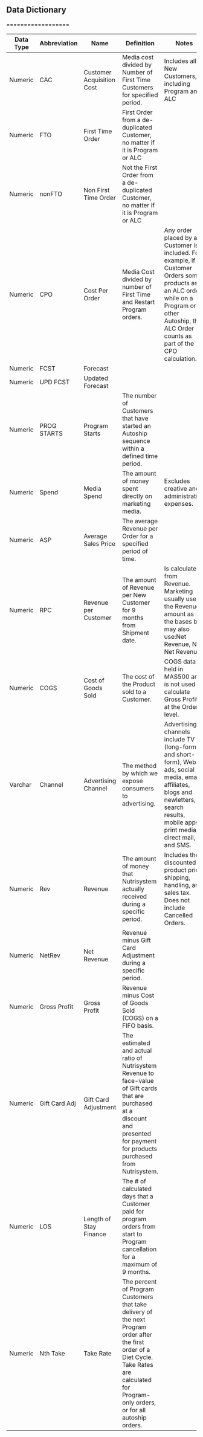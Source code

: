 


## Data Dictionary
==================

| Data Type | Abbreviation   | Name                      | Definition                                                                                                                                                                                          | Notes                                                                                                                                                                                                   | Equation                                                              | Database   | 
|-----------|----------------|---------------------------|-----------------------------------------------------------------------------------------------------------------------------------------------------------------------------------------------------|---------------------------------------------------------------------------------------------------------------------------------------------------------------------------------------------------------|-----------------------------------------------------------------------|------------| 
| Numeric   | CAC            | Customer Acquisition Cost | Media cost divided by Number of First Time Customers for specified period.                                                                                                                          |  Includes all New Customers, including Program and ALC                                                                                                                                                  | Total Media spend divided by total FTO (spend/FTO)                    | NSDATAMART | 
| Numeric   | FTO            | First Time Order          | First Order from a de-duplicated Customer, no matter if it is Program or ALC                                                                                                                        |                                                                                                                                                                                                         |                                                                       | NSDATAMART | 
| Numeric   | nonFTO         | Non First Time Order      | Not the First Order from a de-duplicated Customer, no matter if it is Program or ALC                                                                                                                |                                                                                                                                                                                                         |                                                                       | NSDATAMART | 
| Numeric   | CPO            | Cost Per Order            |  Media Cost divided by number of First Time and Restart Program orders.                                                                                                                             | Any order placed by a Customer is included. For example, if a Customer Orders some products as an ALC order while on a Program or other Autoship, this ALC Order counts as part of the CPO calculation. | Total Media spend divided by total Program Starts (spend/prog_starts) | NSDATAMART | 
| Numeric   | FCST           | Forecast                  |                                                                                                                                                                                                     |                                                                                                                                                                                                         |                                                                       | NSDATAMART | 
| Numeric   | UPD FCST       | Updated Forecast          |                                                                                                                                                                                                     |                                                                                                                                                                                                         |                                                                       | NSDATAMART | 
| Numeric   | PROG STARTS    | Program Starts            | The number of Customers that have started an Autoship sequence within a defined time period.                                                                                                        |                                                                                                                                                                                                         |                                                                       | NSDATAMART | 
| Numeric   | Spend          | Media Spend               | The amount of money spent directly on marketing media.                                                                                                                                              | Excludes creative and administrative expenses.                                                                                                                                                          |                                                                       | REPORTSDB  | 
| Numeric   | ASP            | Average Sales Price       | The average Revenue per Order for a specified period of time.                                                                                                                                       |                                                                                                                                                                                                         |                                                                       | NSDATAMART | 
| Numeric   | RPC            | Revenue per Customer      | The amount of Revenue per New Customer for 9 months from Shipment date.                                                                                                                             | Is calculated from Revenue.  Marketing usually uses the Revenue amount as the bases but may also use:Net Revenue, Net Net Revenue                                                                       |                                                                       | NSDATAMART | 
| Numeric   | COGS           | Cost of Goods Sold        | The cost  of the Product sold to a Customer.                                                                                                                                                        | COGS data is held in MAS500 and is not used to calculate Gross Profit at the Order level.                                                                                                               |                                                                       | NSDATAMART | 
| Varchar   | Channel        | Advertising Channel       | The method by which we expose consumers to  advertising.                                                                                                                                            | Advertising channels include TV (long-form and short-form), Web ads, social media, email, affiliates, blogs and newletters, search results, mobile apps, print media, direct mail, and SMS.             |                                                                       | NSDATAMART | 
| Numeric   | Rev            | Revenue                   | The amount of money that Nutrisystem actually received during a specific period.                                                                                                                    | Includes the discounted product price, shipping, handling, and sales tax. Does not include Cancelled Orders.                                                                                            |                                                                       | NSDATAMART | 
| Numeric   | NetRev         | Net Revenue               | Revenue minus Gift Card Adjustment during a specific period.                                                                                                                                        |                                                                                                                                                                                                         |                                                                       | NSDATAMART | 
| Numeric   | Gross Profit   | Gross Profit              | Revenue minus Cost of Goods Sold (COGS) on a FIFO basis.                                                                                                                                            |                                                                                                                                                                                                         |                                                                       | NSDATAMART | 
| Numeric   | Gift Card  Adj | Gift Card Adjustment      | The estimated and actual ratio of Nutrisystem Revenue to face-value of Gift cards that are purchased at a discount and presented for payment for products purchased from Nutrisystem.               |                                                                                                                                                                                                         |                                                                       | NSDATAMART | 
| Numeric   | LOS            | Length of Stay Finance    | The # of calculated days that a Customer paid for program orders from start to Program cancellation for a maximum of 9 months.                                                                      |                                                                                                                                                                                                         |                                                                       | NSDATAMART | 
| Numeric   | Nth Take       | Take Rate                 | The percent of Program Customers that take delivery of the next Program order after the first order of a Diet Cycle. Take Rates are calculated for Program-only orders, or for all autoship orders. |                                                                                                                                                         
